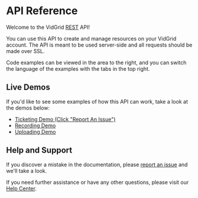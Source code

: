 # API Reference

Welcome to the VidGrid <a href="https://en.wikipedia.org/wiki/Representational_state_transfer" target="_blank">REST</a> API! 

You can use this API to create and manage resources on your VidGrid account. The API is meant to be used server-side and all requests should be made over SSL.

Code examples can be viewed in the area to the right, and you can switch the language of the examples with the tabs in the top right.

## Live Demos

 If you'd like to see some examples of how this API can work, take a look at the demos below:

 * <a href="https://ticketingdemo.azurewebsites.net/#/home" target="_blank">Ticketing Demo (Click "Report An Issue")</a>
 * <a href="https://app.vidgrid.com/demo/api/record" target="_blank">Recording Demo</a>
 * <a href="https://app.vidgrid.com/demo/api/upload" target="_blank">Uploading Demo</a>

## Help and Support

If you discover a mistake in the documentation, please <a href="mailto:webmaster@vidgrid.com?subject=API Documentation Issue" target="_blank">report an issue</a> and we'll take a look.

If you need further assistance or have any other questions, please visit our <a href="https://help.vidgrid.com" target="_blank">Help Center</a>.